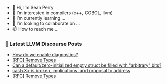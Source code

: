 - 👋 Hi, I’m Sean Perry
- 👀 I’m interested in compilers (c++, COBOL, llvm)
- 🌱 I’m currently learning ...
- 💞️ I’m looking to collaborate on ...
- 📫 How to reach me ...

<!---
s66perry/s66perry is a ✨ special ✨ repository because its `README.md` (this file) appears on your GitHub profile.
You can click the Preview link to take a look at your changes.
--->
### 📕 Latest LLVM Discourse Posts

<!-- DISCOURSE-LLVM:START -->
- [How do we enable diagnostics?](https://discourse.llvm.org/t/how-do-we-enable-diagnostics/63126#post_3)
- [[RFC] Remove Types](https://discourse.llvm.org/t/rfc-remove-types/63274#post_5)
- [Can a default/zero-initialized empty struct be filled with &quot;arbitrary&quot; bits?](https://discourse.llvm.org/t/can-a-default-zero-initialized-empty-struct-be-filled-with-arbitrary-bits/63191#post_2)
- [cast&lt;X&gt; is broken, implications, and proposal to address](https://discourse.llvm.org/t/cast-x-is-broken-implications-and-proposal-to-address/63033#post_13)
- [[RFC] Remove Types](https://discourse.llvm.org/t/rfc-remove-types/63274#post_4)
<!-- DISCOURSE-LLVM:END -->
